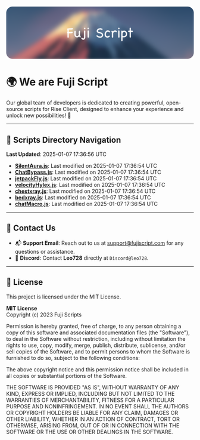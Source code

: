 ![Banner](.github/b.webp)

# 🌍 **We are Fuji Script**

Our global team of developers is dedicated to creating powerful, open-source scripts for Rise Client, designed to enhance your experience and unlock new possibilities! 🌟

---
<!-- SCRIPTS_NAVIGATION_START -->
## 📂 **Scripts Directory Navigation**

**Last Updated**: 2025-01-07 17:36:56 UTC

- **[SilentAura.js](scripts/SilentAura.js)**: Last modified on 2025-01-07 17:36:54 UTC
- **[ChatBypass.js](scripts/ChatBypass.js)**: Last modified on 2025-01-07 17:36:54 UTC
- **[jetpackFly.js](scripts/jetpackFly.js)**: Last modified on 2025-01-07 17:36:54 UTC
- **[velocityHylex.js](scripts/velocityHylex.js)**: Last modified on 2025-01-07 17:36:54 UTC
- **[chestxray.js](scripts/chestxray.js)**: Last modified on 2025-01-07 17:36:54 UTC
- **[bedxray.js](scripts/bedxray.js)**: Last modified on 2025-01-07 17:36:54 UTC
- **[chatMacro.js](scripts/chatMacro.js)**: Last modified on 2025-01-07 17:36:54 UTC

<!-- SCRIPTS_NAVIGATION_END -->

---

## 💬 **Contact Us**  
- 📬 **Support Email**: Reach out to us at [support@fujiscript.com](mailto:support@fujiscript.com) for any questions or assistance.  
- 💬 **Discord**: Contact **Leo728** directly at `Discord@leo728`.

---

## 📜 **License**

This project is licensed under the MIT License.  

**MIT License**  
Copyright (c) 2023 Fuji Scripts  

Permission is hereby granted, free of charge, to any person obtaining a copy of this software and associated documentation files (the "Software"), to deal in the Software without restriction, including without limitation the rights to use, copy, modify, merge, publish, distribute, sublicense, and/or sell copies of the Software, and to permit persons to whom the Software is furnished to do so, subject to the following conditions:  

The above copyright notice and this permission notice shall be included in all copies or substantial portions of the Software.  

THE SOFTWARE IS PROVIDED "AS IS", WITHOUT WARRANTY OF ANY KIND, EXPRESS OR IMPLIED, INCLUDING BUT NOT LIMITED TO THE WARRANTIES OF MERCHANTABILITY, FITNESS FOR A PARTICULAR PURPOSE AND NONINFRINGEMENT. IN NO EVENT SHALL THE AUTHORS OR COPYRIGHT HOLDERS BE LIABLE FOR ANY CLAIM, DAMAGES OR OTHER LIABILITY, WHETHER IN AN ACTION OF CONTRACT, TORT OR OTHERWISE, ARISING FROM, OUT OF OR IN CONNECTION WITH THE SOFTWARE OR THE USE OR OTHER DEALINGS IN THE SOFTWARE.  
